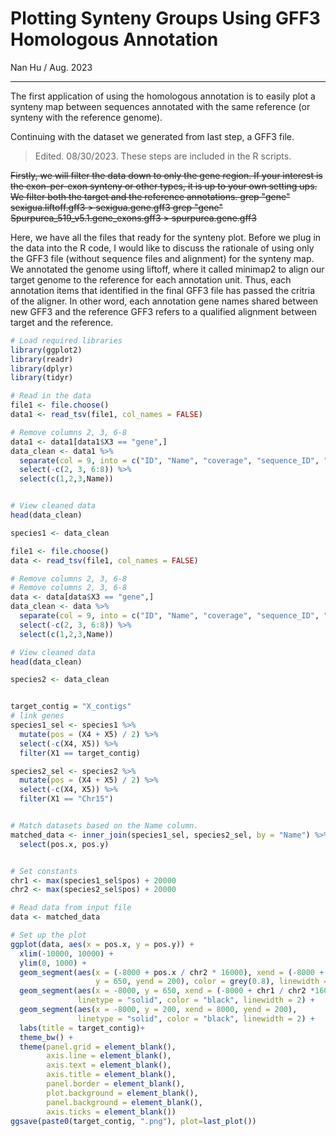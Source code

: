 # Plotting Synteny Groups Using GFF3 Homologous Annotation
Nan Hu / Aug. 2023

---
The first application of using the homologous annotation is to easily plot a synteny map between sequences annotated with the same reference (or synteny with the reference genome).

Continuing with the dataset we generated from last step, a GFF3 file. 
> Edited. 08/30/2023. These steps are included in the R scripts.

<del>Firstly, we will filter the data down to only the gene region. If your interest is the exon-per-exon synteny or other types, it is up to your own setting ups. </del>
<del>We filter both the target and the reference annotations. </del>
<del>grep "gene" sexigua.liftoff.gff3 > sexigua.gene.gff3 </del>
<del>grep "gene" Spurpurea_519_v5.1.gene_exons.gff3 > spurpurea.gene.gff3 </del>

Here, we have all the files that ready for the synteny plot. Before we plug in the data into the R code, I would like to discuss the rationale of using only the GFF3 file (without sequence files and alignment) for the synteny map. We annotated the genome using liftoff, where it called minimap2 to align our target genome to the reference for each annotation unit. Thus, each annotation items that identified in the final GFF3 file has passed the critria of the aligner. In other word, each annotation gene names shared between new GFF3 and the reference GFF3 refers to a qualified alignment between target and the reference.

```R
# Load required libraries
library(ggplot2)
library(readr)
library(dplyr)
library(tidyr)

# Read in the data
file1 <- file.choose()
data1 <- read_tsv(file1, col_names = FALSE)

# Remove columns 2, 3, 6-8
data1 <- data1[data1$X3 == "gene",]
data_clean <- data1 %>%
  separate(col = 9, into = c("ID", "Name", "coverage", "sequence_ID", "valid_ORFs", "extra_copy_number", "copy_num_ID"), sep = ";") %>%
  select(-c(2, 3, 6:8)) %>%
  select(c(1,2,3,Name))


# View cleaned data
head(data_clean)

species1 <- data_clean 

file1 <- file.choose()
data <- read_tsv(file1, col_names = FALSE)

# Remove columns 2, 3, 6-8
# Remove columns 2, 3, 6-8
data <- data[data$X3 == "gene",]
data_clean <- data %>%
  separate(col = 9, into = c("ID", "Name", "coverage", "sequence_ID", "valid_ORFs", "extra_copy_number", "copy_num_ID"), sep = ";") %>%
  select(-c(2, 3, 6:8)) %>%
  select(c(1,2,3,Name))

# View cleaned data
head(data_clean)

species2 <- data_clean 


target_contig = "X_contigs"
# link genes
species1_sel <- species1 %>% 
  mutate(pos = (X4 + X5) / 2) %>%
  select(-c(X4, X5)) %>%
  filter(X1 == target_contig)

species2_sel <- species2 %>% 
  mutate(pos = (X4 + X5) / 2) %>%
  select(-c(X4, X5)) %>%
  filter(X1 == "Chr15")


# Match datasets based on the Name column.
matched_data <- inner_join(species1_sel, species2_sel, by = "Name") %>% 
  select(pos.x, pos.y)


# Set constants
chr1 <- max(species1_sel$pos) + 20000
chr2 <- max(species2_sel$pos) + 20000

# Read data from input file
data <- matched_data

# Set up the plot
ggplot(data, aes(x = pos.x, y = pos.y)) +
  xlim(-10000, 10000) +
  ylim(0, 1000) +
  geom_segment(aes(x = (-8000 + pos.x / chr2 * 16000), xend = (-8000 + pos.y / chr2 * 16000),
                   y = 650, yend = 200), color = grey(0.8), linewidth = 0.7) +
  geom_segment(aes(x = -8000, y = 650, xend = (-8000 + chr1 / chr2 *16000), yend = 650), 
               linetype = "solid", color = "black", linewidth = 2) +
  geom_segment(aes(x = -8000, y = 200, xend = 8000, yend = 200), 
               linetype = "solid", color = "black", linewidth = 2) +
  labs(title = target_contig)+
  theme_bw() +
  theme(panel.grid = element_blank(),
        axis.line = element_blank(),
        axis.text = element_blank(),
        axis.title = element_blank(),
        panel.border = element_blank(),
        plot.background = element_blank(),
        panel.background = element_blank(),
        axis.ticks = element_blank())
ggsave(paste0(target_contig, ".png"), plot=last_plot())
```
